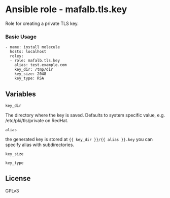 # Ansible role - mafalb.tls.key

Role for creating a private TLS key.

### Basic Usage

```ansible
- name: install molecule
  hosts: localhost
  roles:
  - role: mafalb.tls.key
    alias: test.example.com
    key_dir: /tmp/dir
    key_size: 2048
    key_type: RSA
```

## Variables

```key_dir```

The directory where the key is saved.
Defaults to system specific value, e.g. /etc/pki/tls/private on RedHat.

```alias```

the generated key is stored at ```{{ key_dir }}/{{ alias }}.key```
you can specify alias with subdirectories.

```key_size``` 

```key_type```

## License

GPLv3

